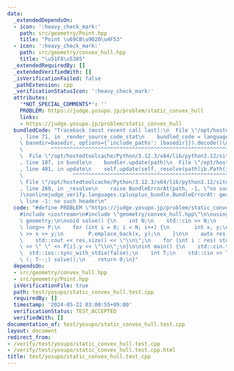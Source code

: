```yaml
---
data:
  _extendedDependsOn:
  - icon: ':heavy_check_mark:'
    path: src/geometry/Point.hpp
    title: "Point \u69CB\u9020\u4F53"
  - icon: ':heavy_check_mark:'
    path: src/geometry/convex_hull.hpp
    title: "\u51F8\u5305"
  _extendedRequiredBy: []
  _extendedVerifiedWith: []
  _isVerificationFailed: false
  _pathExtension: cpp
  _verificationStatusIcon: ':heavy_check_mark:'
  attributes:
    '*NOT_SPECIAL_COMMENTS*': ''
    PROBLEM: https://judge.yosupo.jp/problem/static_convex_hull
    links:
    - https://judge.yosupo.jp/problem/static_convex_hull
  bundledCode: "Traceback (most recent call last):\n  File \"/opt/hostedtoolcache/Python/3.12.3/x64/lib/python3.12/site-packages/onlinejudge_verify/documentation/build.py\"\
    , line 71, in _render_source_code_stat\n    bundled_code = language.bundle(stat.path,\
    \ basedir=basedir, options={'include_paths': [basedir]}).decode()\n          \
    \         ^^^^^^^^^^^^^^^^^^^^^^^^^^^^^^^^^^^^^^^^^^^^^^^^^^^^^^^^^^^^^^^^^^^^^^^^^^^^^^^^^\n\
    \  File \"/opt/hostedtoolcache/Python/3.12.3/x64/lib/python3.12/site-packages/onlinejudge_verify/languages/cplusplus.py\"\
    , line 187, in bundle\n    bundler.update(path)\n  File \"/opt/hostedtoolcache/Python/3.12.3/x64/lib/python3.12/site-packages/onlinejudge_verify/languages/cplusplus_bundle.py\"\
    , line 401, in update\n    self.update(self._resolve(pathlib.Path(included), included_from=path))\n\
    \                ^^^^^^^^^^^^^^^^^^^^^^^^^^^^^^^^^^^^^^^^^^^^^^^^^^^^^^^^^\n \
    \ File \"/opt/hostedtoolcache/Python/3.12.3/x64/lib/python3.12/site-packages/onlinejudge_verify/languages/cplusplus_bundle.py\"\
    , line 260, in _resolve\n    raise BundleErrorAt(path, -1, \"no such header\"\
    )\nonlinejudge_verify.languages.cplusplus_bundle.BundleErrorAt: geometry/convex_hull.hpp:\
    \ line -1: no such header\n"
  code: "#define PROBLEM \"https://judge.yosupo.jp/problem/static_convex_hull\"\n\n\
    #include <iostream>\n#include \"geometry/convex_hull.hpp\"\n\nusing namespace\
    \ geometry;\n\nvoid solve() {\n    int N;\n    std::cin >> N;\n    std::vector<Point<long\
    \ long>> P;\n    for (int i = 0; i < N; i++) {\n        int x, y;\n        std::cin\
    \ >> x >> y;\n        P.emplace_back(x, y);\n    }\n\n    auto res = convex_hull(P);\n\
    \    std::cout << res.size() << \"\\n\";\n    for (int i : res) std::cout << P[i].x\
    \ << \" \" << P[i].y << \"\\n\";\n}\n\nint main() {\n    std::cin.tie(0);\n  \
    \  std::ios::sync_with_stdio(false);\n    int T;\n    std::cin >> T;\n    for\
    \ (; T--;) solve();\n    return 0;\n}"
  dependsOn:
  - src/geometry/convex_hull.hpp
  - src/geometry/Point.hpp
  isVerificationFile: true
  path: test/yosupo/static_convex_hull.test.cpp
  requiredBy: []
  timestamp: '2024-05-22 03:00:55+09:00'
  verificationStatus: TEST_ACCEPTED
  verifiedWith: []
documentation_of: test/yosupo/static_convex_hull.test.cpp
layout: document
redirect_from:
- /verify/test/yosupo/static_convex_hull.test.cpp
- /verify/test/yosupo/static_convex_hull.test.cpp.html
title: test/yosupo/static_convex_hull.test.cpp
---
```

